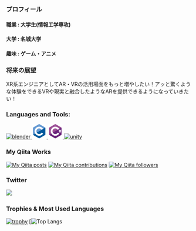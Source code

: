### プロフィール
#### 職業 : 大学生(情報工学専攻)
#### 大学 : 名城大学
#### 趣味 : ゲーム・アニメ
### 将来の展望
XR系エンジニアとしてAR・VRの活用場面をもっと増やしたい！アッと驚くような体験をできるVRや現実と融合したようなARを提供できるようになっていきたい！

<p align="left">
</p>

<h3 align="left">Languages and Tools:</h3>
<p align="left"> <a href="https://www.blender.org/" target="_blank" rel="noreferrer"> <img src="https://download.blender.org/branding/community/blender_community_badge_white.svg" alt="blender" width="40" height="40"/> </a> <a href="https://www.cprogramming.com/" target="_blank" rel="noreferrer"> <img src="https://raw.githubusercontent.com/devicons/devicon/master/icons/c/c-original.svg" alt="c" width="40" height="40"/> </a> <a href="https://www.w3schools.com/cs/" target="_blank" rel="noreferrer"> <img src="https://raw.githubusercontent.com/devicons/devicon/master/icons/csharp/csharp-original.svg" alt="csharp" width="40" height="40"/> </a> <a href="https://unity.com/" target="_blank" rel="noreferrer"> <img src="https://www.vectorlogo.zone/logos/unity3d/unity3d-icon.svg" alt="unity" width="40" height="40"/> </a> </p>


### My Qiita Works
[![My Qiita posts](https://qiita-badge.apiapi.app/s/MR_IdTe/posts.svg)](http://qiita.com/MR_IdTe)
[![My Qiita contributions](https://qiita-badge.apiapi.app/s/MR_IdTe/contributions.svg)](http://qiita.com/MR_IdTe)
[![My Qiita followers](https://qiita-badge.apiapi.app/s/MR_IdTe/followers.svg)](http://qiita.com/MR_IdTe)

### Twitter
<a href="http://twitter.com/MR_1213_">
    <img height="20" src="https://img.shields.io/twitter/follow/yutkat?label=Twitter&logo=twitter&style=flat" />
  </a>  

### Trophies & Most Used Languages
[![trophy](https://github-profile-trophy.vercel.app/?username=MR-1213)](https://github.com/ryo-ma/github-profile-trophy)
[![Top Langs](https://github-readme-stats.vercel.app/api/top-langs/?username=MR-1213&layout=compact)

<!--
**MR-1213/MR-1213** is a ✨ _special_ ✨ repository because its `README.md` (this file) appears on your GitHub profile.

Here are some ideas to get you started:

- 🔭 I’m currently working on ...
- 🌱 I’m currently learning ...
- 👯 I’m looking to collaborate on ...
- 🤔 I’m looking for help with ...
- 💬 Ask me about ...
- 📫 How to reach me: ...
- 😄 Pronouns: ...
- ⚡ Fun fact: ...
-->
